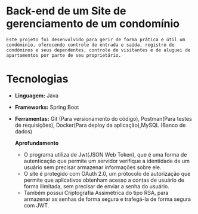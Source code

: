 # Back-end de um Site de gerenciamento de um condomínio
    Este projeto foi desenvolvido para gerir de forma prática e útil um condóminio, oferecendo controle de entrada e saída, registro de condóminos e seus dependentes, controle de visitantes e de aluguei de apartamentos por parte de seu proprietário. 

# Tecnologias     
 - **Linguagem:** Java
 - **Frameworks:** Spring Boot
 - **Ferramentas:** Git (Para versionamento do código), Postman(Para testes de requisições), Docker(Para deploy da aplicação),MySQL (Banco de dados)

   **Aprofundamento**
     - O programa utiliza de Jwt(JSON Web Token), que é uma forma de autenticação que permite um servidor verifique a identidade de um usuário sem precisar armazenar informações sobre ele.
     - O site é protegido com OAuth 2.0, um prótocolo de autorização que permite que aplicativos obtenham acesso a contas de usuário de forma ilimitada, sem precisar de enviar a senha do usuário.
     - Também possui Criptografia Assimétrica do tipo RSA, para armazenar as senhas de forma segura e trafegá-la de forma segura com JWT.
   
